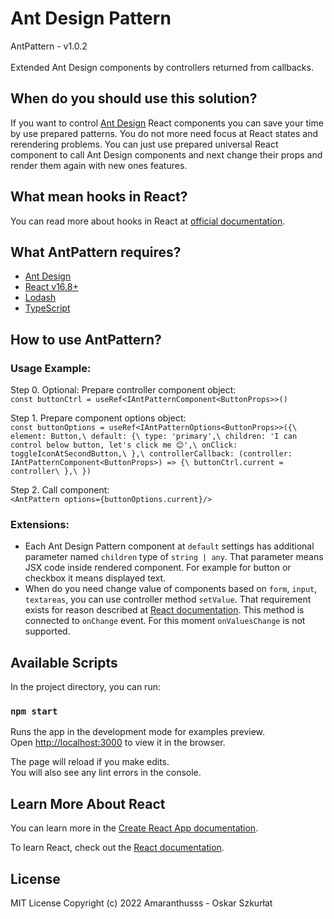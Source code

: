 # Ant Design Pattern

AntPattern - v1.0.2\
\
Extended Ant Design components by controllers returned from callbacks.

## When do you should use this solution?

If you want to control [Ant Design](https://ant.design/) React components you can save your time by use prepared patterns. You do not more need focus at React states and rerendering problems. You can just use prepared universal React component to call Ant Design components and next change their props and render them again with new ones features.

## What mean hooks in React?

You can read more about hooks in React at [official documentation](https://reactjs.org/docs/hooks-intro.html).

## What AntPattern requires?

- [Ant Design](https://ant.design/)
- [React v16.8+](https://reactjs.org/docs/hooks-intro.html)
- [Lodash](https://lodash.com/)
- [TypeScript](https://www.typescriptlang.org/docs/handbook/react.html)

## How to use AntPattern?

### Usage Example:

Step 0. Optional: Prepare controller component object:\
`const buttonCtrl = useRef<IAntPatternComponent<ButtonProps>>()`

Step 1. Prepare component options object:\
`const buttonOptions = useRef<IAntPatternOptions<ButtonProps>>({\
  element: Button,\
  default: {\
    type: 'primary',\
    children: 'I can control below button, let's click me 😊',\
    onClick: toggleIconAtSecondButton,\
  },\
  controllerCallback: (controller: IAntPatternComponent<ButtonProps>) => {\
    buttonCtrl.current = controller\
  },\
})
`

Step 2. Call component:\
`<AntPattern options={buttonOptions.current}/>`

### Extensions:

- Each Ant Design Pattern component at `default` settings has additional parameter named `children` type of `string | any`. That parameter means JSX code inside rendered component. For example for button or checkbox it means displayed text.
- When do you need change value of components based on `form`, `input`, `textareas`, you can use controller method `setValue`. That requirement exists for reason described at [React documentation](https://reactjs.org/docs/forms.html). This method is connected to `onChange` event. For this moment `onValuesChange` is not supported.

## Available Scripts

In the project directory, you can run:

### `npm start`

Runs the app in the development mode for examples preview.\
Open [http://localhost:3000](http://localhost:3000) to view it in the browser.

The page will reload if you make edits.\
You will also see any lint errors in the console.

## Learn More About React

You can learn more in the [Create React App documentation](https://facebook.github.io/create-react-app/docs/getting-started).

To learn React, check out the [React documentation](https://reactjs.org/).

## License

MIT License
Copyright (c) 2022 Amaranthusss - Oskar Szkurłat
